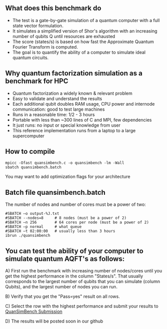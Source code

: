 ## What does this benchmark do

- The test is a gate-by-gate simulation of a quantum computer with a full state vector formulation. 
- It simulates a simplified version of Shor's algorithm with an increasing number of qubits Q until resources are exhausted 
- The score (states/s) is based on how fast the Approximate Quantum Fourier Transform is computed.  
- The goal is to quantify the ability of a computer to simulate ideal quantum circuits.

## Why quantum factorization simulation as a benchmark for HPC
- Quantum factorization a widely known & relevant problem
- Easy to validate and understand the results
- Each additional qubit doubles RAM usage, CPU power and internode communication: good to test large machines
- Runs in a reasonable time: 1/2 - 3 hours
- Portable with less than ~300 lines of C and MPI, few dependencies
- It just runs: no input or special knowledge from user
- This reference implementation runs from a laptop to a large supercomputer

## How to compile
```
mpicc -Ofast quansimbench.c -o quansimbench -lm -Wall
sbatch quansimbench.batch
```
You may want to add optimization flags for your architecture

## Batch file quansimbench.batch
The number of nodes and number of cores must be a power of two:
```
#SBATCH –o output-%J.txt
#SBATCH --nodes=8     # 8 nodes (must be a power of 2)
#SBATCH –n 256        # 64 cores per node (must be a power of 2)
#SBATCH –p normal     # what queue
#SBATCH –t 02:00:00   # usually less than 3 hours
ibrun ./quansimbench
```
## You can test the ability of your computer to simulate quantum AQFT's as follows:

A) First run the benchmark with increasing number of nodes/cores until you get the highest performance in the column "States/s". That usually corresponds to the largest number of qubits that you can simulate (column Qubits), and the largest number of nodes you can run.  

B) Verify that you get the "Pass=yes" result on all rows.

C) Select the row with the highest performance and submit your results to <a href="https://docs.google.com/forms/d/e/1FAIpQLSeVwp_4FZJWyS5UsfBrtxq8PXkKJLoRvgHkpfTuOuJ-wcudiw/viewform?usp=sf_link" target="_blank">QuanSimBench Submission</a>

D) The results will be posted soon in our github

